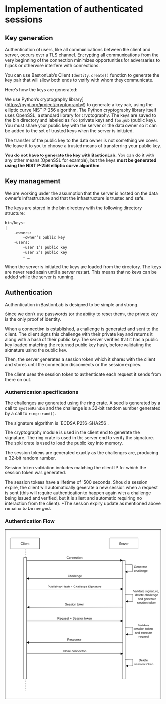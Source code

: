 # Implementation of authenticated sessions

## Key generation

Authentication of users, like all communications between the client and server, occurs over a TLS channel. Encrypting all communications from the very beginning of the connection minimizes opportunities for adversaries to hijack or otherwise interfere with connections.

You can use BastionLab’s Client `Identity.create()` function to generate the key pair that will allow both ends to verify with whom they communicate. 

Here’s how the keys are generated:

We use Python’s cryptography library](https://pypi.org/project/cryptography/) to generate a key pair, using the elliptic curve NIST P-256 algorithm. The Python cryptography library itself uses OpenSSL, a standard library for cryptography.
The keys are saved to the bin directory and labeled as `foo` (private key) and `foo.pub` (public key).
You must share your public key with the server or the data owner so it can be added to the set of trusted keys when the server is initiated.

The transfer of the public key to the data owner is not something we cover. We leave it to you to choose a trusted means of transferring your public key.

**You do not have to generate the key with BastionLab.** You can  do it with any other means (OpenSSL for example), but the keys **must be generated using the NIST P-256 elliptic curve algorithm**. 

## Key management

We are working under the assumption that the server is hosted on the data owner’s infrastructure and that the infrastructure is trusted and safe.

The keys are stored in the bin directory with the following directory structure:
```
bin/keys:
|
	-owners:
		-owner’s public key
	-users:
		-user 1’s public key
		-user 2’s public key
		- …
```

When the server is initiated the keys are loaded from the directory. The keys are never read again until a server restart. This means that no keys can be added while the server is running.

## Authentication

Authentication in BastionLab is designed to be simple and strong.

Since we don’t use passwords (or the ability to reset them), the private key is the only proof of identity.

When a connection is established, a challenge is generated and sent to the client. The client signs this challenge with their private key and returns it along with a hash of their public key.
The server verifies that it has a public key loaded matching the returned public key hash, before validating the signature using the public key.

Then, the server generates a session token which it shares with the client and stores until the connection disconnects or the session expires.

The client uses the session token to authenticate each request it sends from there on out.

### Authentication specifications

The challenges are generated using the ring crate. A seed is generated by a call to `SystemRandom` and the challenge is a 32-bit random number generated by a call to `ring::rand()`.

The signature algorithm is `ECDSA P256-SHA256 .

The cryptography module is used in the client end to generate the signature.
The ring crate is used in the server end to verify the signature.
The spki crate is used to load the public key into memory.
 
The session tokens are generated exactly as the challenges are, producing a 32-bit random number. 

Session token validation includes matching the client IP for which the session token was generated.

The session tokens have a lifetime of 1500 seconds. 
Should a session expire, the client will automatically generate a new session when a request is sent (this will require authentication to happen again with a challenge being issued and verified, but it is silent and automatic requiring no interaction from the client). 
*The session expiry update as mentioned above remains to be merged.


### Authentication Flow

![](../../assets/authentication-flow.png)

